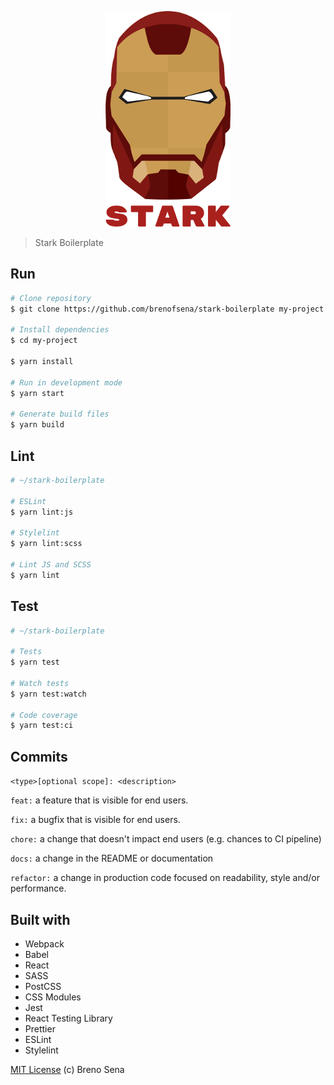 <p align="center">
<img src="./src/images/stark.png" alt="Stark Boilerplate" title="Stark Boilerplate" />
</p>

> Stark Boilerplate

## Run

```sh
# Clone repository
$ git clone https://github.com/brenofsena/stark-boilerplate my-project

# Install dependencies
$ cd my-project

$ yarn install

# Run in development mode
$ yarn start

# Generate build files
$ yarn build
```

## Lint

```sh
# ~/stark-boilerplate

# ESLint
$ yarn lint:js

# Stylelint
$ yarn lint:scss

# Lint JS and SCSS
$ yarn lint
```

## Test

```sh
# ~/stark-boilerplate

# Tests
$ yarn test

# Watch tests
$ yarn test:watch

# Code coverage
$ yarn test:ci
```

## Commits

`<type>[optional scope]: <description>`

`feat:` a feature that is visible for end users.

`fix:` a bugfix that is visible for end users.

`chore:` a change that doesn't impact end users (e.g. chances to CI pipeline)

`docs:` a change in the README or documentation

`refactor:` a change in production code focused on readability, style and/or performance.

## Built with

- Webpack
- Babel
- React
- SASS
- PostCSS
- CSS Modules
- Jest
- React Testing Library
- Prettier
- ESLint
- Stylelint

[MIT License](./license) (c) Breno Sena
